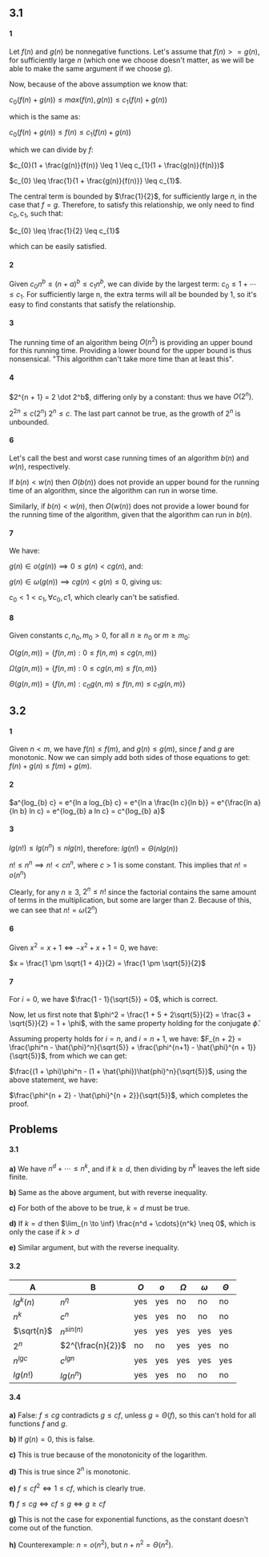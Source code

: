 ## 3.1


#### 1
Let $f(n)$ and $g(n)$ be nonnegative functions. Let's assume that $f(n) >= g(n)$,
for sufficiently large $n$ (which one we choose doesn't matter, as we will be able
to make the same argument if we choose $g$).

Now, because of the above assumption we know that:

$c_{0}(f(n) + g(n)) \leq max(f(n), g(n)) \leq c_{1}(f(n) + g(n))$

which is the same as:

$c_{0}(f(n) + g(n)) \leq f(n) \leq c_{1}(f(n) + g(n))$

which we can divide by $f$:

$c_{0}(1 + \frac{g(n)}{f(n)} \leq 1 \leq c_{1}(1 + \frac{g(n)}{f(n)})$

$c_{0} \leq \frac{1}{1 + \frac{g(n)}{f(n)}} \leq c_{1}$.

The central term is bounded
by $\frac{1}{2}$, for sufficiently large $n$, in the case that $f = g$.
Therefore, to satisfy this relationship, we only need to find $c_{0}, c_{1}$, such that:

$c_{0} \leq \frac{1}{2} \leq c_{1}$

which can be easily satisfied.


#### 2
Given $c_{0}n^b \leq (n + a)^b \leq c_{1}n^b$, we can divide by the largest term:
$c_{0} \leq 1 + \cdots \leq c_{1}$. For sufficiently large n, the extra terms
will all be bounded by $1$, so it's easy to find constants that satisfy the
relationship.


#### 3
The running time of an algorithm being $O(n^2)$ is providing an upper bound
for this running time. Providing a lower bound for the upper bound is thus
nonsensical. "This algorithm can't take more time than at least this".


#### 4
$2^{n + 1} = 2 \dot 2^b$, differing only by a constant: thus we have $O(2^n)$.

$2^{2n} \leq c(2^n)$
$2^n \leq c$. The last part cannot be true, as the growth of $2^n$ is
unbounded.


#### 6
Let's call the best and worst case running times of an algorithm
$b(n)$ and $w(n)$, respectively.

If $b(n) < w(n)$ then $O(b(n))$ does not provide an upper bound
for the running time of an algorithm, since the algorithm can run
in worse time.

Similarly, if $b(n) < w(n)$, then $O(w(n))$ does not provide a lower bound for
the running time of the algorithm, given that the algorithm can run in $b(n)$.


#### 7
We have:

$g(n) \in o(g(n)) \implies 0 \leq g(n) < c g(n)$, and:

$g(n) \in \omega(g(n)) \implies cg(n) < g(n) \leq 0$, giving us:

$c_{0} < 1 < c_{1}, \forall c_{0}, c{1}$, which clearly
can't be satisfied.


#### 8
Given constants $c, n_0, m_0 > 0$, for all $n \geq n_0$ or $m \geq m_0$:

$O(g(n, m)) = \{f(n, m) : 0 \leq f(n, m) \leq c g(n, m)\}$

$\Omega(g(n, m)) = \{f(n, m) : 0 \leq c g(n, m) \leq f(n, m)\}$

$\Theta(g(n, m)) = \{f(n, m) : c_0 g(n, m) \leq f(n, m) \leq c_1 g(n, m) \}$


## 3.2


#### 1
Given $n < m$, we have $f(n) \leq f(m)$, and $g(n) \leq g(m)$,
since $f$ and $g$ are monotonic. Now we can simply add both sides of
those equations to get: $f(n) + g(n) \leq f(m) + g(m)$.


#### 2
$a^{log_{b} c} = e^{ln a log_{b} c} = e^{ln a \frac{ln c}{ln b}} = e^{\frac{ln a}{ln b} ln c} = e^{log_{b} a ln c} = c^{log_{b} a}$


#### 3
$lg(n!) \leq lg(n^n) \leq nlg(n)$, therefore:
$lg(n!) = \Theta(nlg(n))$

$n! \leq n^n \implies n! < cn^n$, where $c > 1$ is some constant. This implies
that $n! = o(n^n)$

Clearly, for any $n \geq 3$, $2^n \leq n!$ since the factorial contains the same
amount of terms in the multiplication, but some are larger than 2. Because
of this, we can see that $n! = \omega(2^n)$


#### 6
Given $x^2 = x + 1 \iff -x^2 + x + 1 = 0$, we have:

$x = \frac{1 \pm \sqrt{1 + 4}}{2} = \frac{1 \pm \sqrt{5}}{2}$


#### 7
For $i = 0$, we have $\frac{1 - 1}{\sqrt{5}} = 0$, which is correct.


Now, let us first note that $\phi^2 = \frac{1 + 5 + 2\sqrt{5}}{2} = \frac{3 + \sqrt{5}}{2} = 1 + \phi$,
with the same property holding for the conjugate $\hat{\phi}$.

Assuming property holds for $i = n$, and $i = n + 1$, we have:
$F_{n + 2} = \frac{\phi^n - \hat{\phi}^n}{\sqrt{5}} + \frac{\phi^{n+1} - \hat{\phi}^{n + 1}}{\sqrt{5}}$,
from which we can get:

$\frac{(1 + \phi)\phi^n - (1 + \hat{\phi})\hat{phi}^n}{\sqrt{5}}$, using the above statement, we have:

$\frac{\phi^{n + 2} - \hat{\phi}^{n + 2}}{\sqrt{5}}$, which completes the proof.


## Problems


#### 3.1

**a)** We have $n^d + \cdots \leq n^k$, and if $k \geq d$, then
dividing by $n^k$ leaves the left side finite.

**b)** Same as the above argument, but with reverse inequality.

**c)** For both of the above to be true, $k = d$ must be true.

**d)** If $k = d$ then $\lim_{n \to \inf} \frac{n^d + \cdots}{n^k} \neq 0$,
which is only the case if $k > d$

**e)** Similar argument, but with the reverse inequality.


#### 3.2

|A         |B                |$O$|$o$|$\Omega$|$\omega$|$\Theta$|
|----------|-----------------|---|---|---|---|---|
|$lg^k(n)$ |$n^\eta$         |yes|yes|no |no |no |
|$n^k$     |$c^n$            |yes|yes|no |no |no |
|$\sqrt{n}$|$n^{sin(n)}$     |yes|yes|yes|yes|yes|
|$2^n$     |$2^{\frac{n}{2}}$|no |no |yes|yes|no |
|$n^{lg c}$|$c^{lg n}$       |yes|yes|yes|yes|yes|
|$lg(n!)$  |$lg(n^n)$        |yes|yes|no |no |no |


#### 3.4

**a)** False: $f \leq cg$ contradicts $g \leq cf$, unless $g = \Theta(f)$, so
this can't hold for all functions $f$ and $g$.

**b)** If $g(n) = 0$, this is false.

**c)** This is true because of the monotonicity of the logarithm.

**d)** This is true since $2^n$ is monotonic.

**e)** $f \leq cf^2 \iff 1 \leq cf$, which is clearly true.

**f)** $f \leq cg \iff cf \leq g \iff g \geq cf$

**g)** This is not the case for exponential functions, as the constant doesn't
come out of the function.

**h)** Counterexample: $n = o(n^2)$, but $n + n^2 = \Theta(n^2)$.
